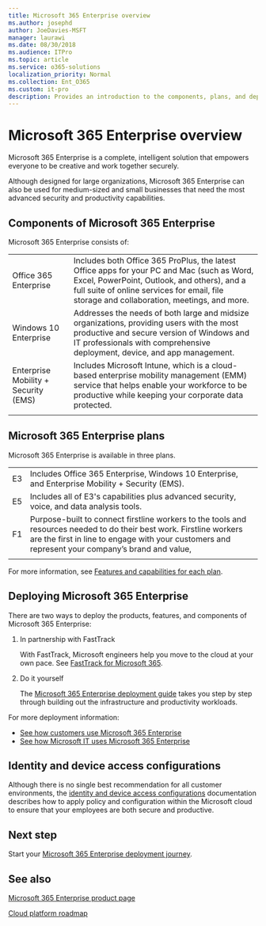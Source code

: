 ```yaml
---
title: Microsoft 365 Enterprise overview
ms.author: josephd
author: JoeDavies-MSFT
manager: laurawi
ms.date: 08/30/2018
ms.audience: ITPro
ms.topic: article
ms.service: o365-solutions
localization_priority: Normal
ms.collection: Ent_O365
ms.custom: it-pro
description: Provides an introduction to the components, plans, and deployment paths for Microsoft 365 Enterprise.
---
```


# Microsoft 365 Enterprise overview

Microsoft 365 Enterprise is a complete, intelligent solution that empowers everyone to be creative and work together securely. 

Although designed for large organizations, Microsoft 365 Enterprise can also be used for medium-sized and small businesses that need the most advanced security and productivity capabilities. 

## Components of Microsoft 365 Enterprise

Microsoft 365 Enterprise consists of:

|||
|:-------|:-----|
| Office 365 Enterprise | Includes both Office 365 ProPlus, the latest Office apps for your PC and Mac (such as Word, Excel, PowerPoint, Outlook, and others), and a full suite of online services for email, file storage and collaboration, meetings, and more. |
| Windows 10 Enterprise | Addresses the needs of both large and midsize organizations, providing users with the most productive and secure version of Windows and IT professionals with comprehensive deployment, device, and app management. |
| Enterprise Mobility + Security (EMS) | Includes Microsoft Intune, which is a cloud-based enterprise mobility management (EMM) service that helps enable your workforce to be productive while keeping your corporate data protected. |
|||

## Microsoft 365 Enterprise plans

Microsoft 365 Enterprise is available in three plans.

|||
|:-------|:-----|
| E3 | Includes Office 365 Enterprise, Windows 10 Enterprise, and Enterprise Mobility + Security (EMS). |
| E5 | Includes all of E3's capabilities plus advanced security, voice, and data analysis tools. |
| F1 | Purpose-built to connect firstline workers to the tools and resources needed to do their best work. Firstline workers are the first in line to engage with your customers and represent your company’s brand and value, |
|||

For more information, see [Features and capabilities for each plan](https://www.microsoft.com/microsoft-365/compare-all-microsoft-365-plans).

## Deploying Microsoft 365 Enterprise

There are two ways to deploy the products, features, and components of Microsoft 365 Enterprise:

1. In partnership with FastTrack
  
   With FastTrack, Microsoft engineers help you move to the cloud at your own pace. See [FastTrack for Microsoft 365](https://fasttrack.microsoft.com/microsoft365).
  
2. Do it yourself

   The [Microsoft 365 Enterprise deployment guide](deploy-microsoft-365-enterprise.md) takes you step by step through building out the infrastructure and productivity workloads. 

For more deployment information:

- [See how customers use Microsoft 365 Enterprise](deploy-microsoft-365-enterprise.md#how-customers-use-microsoft-365-enterprise)
- [See how Microsoft IT uses Microsoft 365 Enterprise](deploy-microsoft-365-enterprise.md#how-microsoft-uses-microsoft-365-enterprise)

## Identity and device access configurations

Although there is no single best recommendation for all customer environments, the [identity and device access configurations](microsoft-365-policies-configurations.md) documentation describes how to apply policy and configuration within the Microsoft cloud to ensure that your employees are both secure and productive.


## Next step

Start your [Microsoft 365 Enterprise deployment journey](deploy-microsoft-365-enterprise.md).


## See also

[Microsoft 365 Enterprise product page](https://www.microsoft.com/microsoft-365/enterprise)

[Cloud platform roadmap](https://www.microsoft.com/cloud-platform/roadmap)
